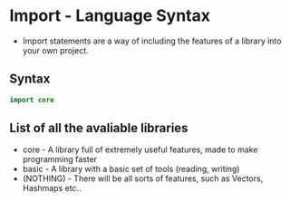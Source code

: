 #  Import - Language Syntax

- Import statements are a way of including the features of a library into your own project.


## Syntax
```Swift
import core
```

## List of all the avaliable libraries
- core - A library full of extremely useful features, made to make programming faster
- basic - A library with a basic set of tools (reading, writing)
- (NOTHING) - There will be all sorts of features, such as Vectors, Hashmaps etc..
